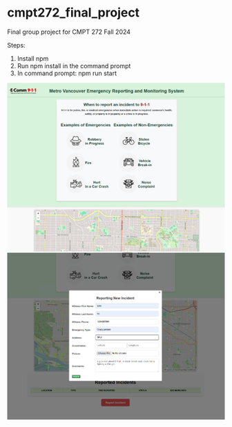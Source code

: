 # cmpt272_final_project
 Final group project for CMPT 272 Fall 2024

Steps:
1. Install npm
2. Run npm install in the command prompt
3. In command prompt: npm run start

![example photo 1](./public/images/emergencyReporter1.png)
![example photo 2](./public/images/emergencyReporter2.png)
